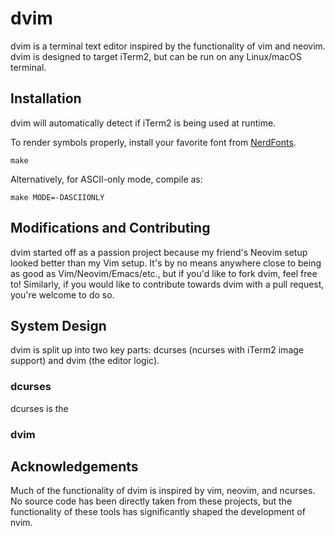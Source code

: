 # dvim

dvim is a terminal text editor inspired by the functionality of vim and neovim. dvim is designed to target iTerm2, but can be run on any Linux/macOS terminal.

## Installation

dvim will automatically detect if iTerm2 is being used at runtime.

To render symbols properly, install your favorite font from [NerdFonts](https://www.nerdfonts.com/).

```
make
```

Alternatively, for ASCII-only mode, compile as:

```
make MODE=-DASCIIONLY
```

## Modifications and Contributing

dvim started off as a passion project because my friend's Neovim setup looked better than my Vim setup. It's by no means anywhere close to being as good as Vim/Neovim/Emacs/etc., but if you'd like to fork dvim, feel free to! Similarly, if you would like to contribute towards dvim with a pull request, you're welcome to do so.

## System Design

dvim is split up into two key parts: dcurses (ncurses with iTerm2 image support) and dvim (the editor logic).

### dcurses

dcurses is the 

### dvim

## Acknowledgements

Much of the functionality of dvim is inspired by vim, neovim, and ncurses. No source code has been directly taken from these projects, but the functionality of these tools has significantly shaped the development of nvim.
